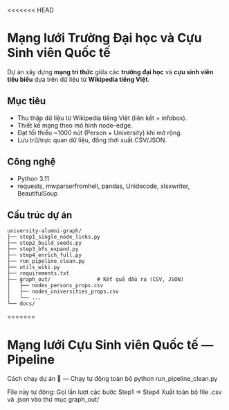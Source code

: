 <<<<<<< HEAD
# Mạng lưới Trường Đại học và Cựu Sinh viên Quốc tế

Dự án xây dựng **mạng tri thức** giữa các **trường đại học** và **cựu sinh viên tiêu biểu** dựa trên dữ liệu từ **Wikipedia tiếng Việt**.  


## Mục tiêu
- Thu thập dữ liệu từ Wikipedia tiếng Việt (liên kết + infobox).
- Thiết kế mạng theo mô hình node–edge.
- Đạt tối thiểu ~1000 nút (Person + University) khi mở rộng.
- Lưu trữ/trực quan dữ liệu, đồng thời xuất CSV/JSON.

## Công nghệ
- Python 3.11
- requests, mwparserfromhell, pandas, Unidecode, xlsxwriter, BeautifulSoup
  
## Cấu trúc dự án
```
university-alumni-graph/
├── step1_single_node_links.py
├── step2_build_seeds.py
├── step3_bfs_expand.py
├── step4_enrich_full.py
├── run_pipeline_clean.py
├── utils_wiki.py
├── requirements.txt
├── graph_out/               # Kết quả đầu ra (CSV, JSON)
│   ├── nodes_persons_props.csv
│   ├── nodes_universities_props.csv
│   └── ...
└── docs/
```

=======
# Mạng lưới Cựu Sinh viên Quốc tế — Pipeline

Cách chạy dự án
🔹 — Chạy tự động toàn bộ
python run_pipeline_clean.py

File này tự động:
Gọi lần lượt các bước Step1 → Step4
Xuất toàn bộ file .csv và .json vào thư mục graph_out/
